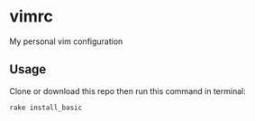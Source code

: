 # vimrc
My personal vim configuration

## Usage
Clone or download this repo then run this command in terminal:

    rake install_basic

